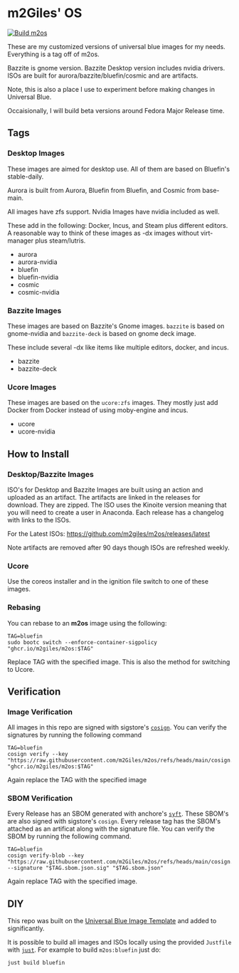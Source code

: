 # m2Giles' OS

[![Build m2os](https://github.com/m2Giles/m2os/actions/workflows/build.yml/badge.svg)](https://github.com/m2Giles/m2os/actions/workflows/build.yml)

These are my customized versions of universal blue images for my needs. Everything is a tag off of m2os.

Bazzite is gnome version. Bazzite Desktop version includes nvidia drivers. ISOs are built for aurora/bazzite/bluefin/cosmic and are artifacts.

Note, this is also a place I use to experiment before making changes in Universal Blue.

Occaisionally, I will build beta versions around Fedora Major Release time.

## Tags

### Desktop Images

These images are aimed for desktop use. All of them are based on Bluefin's stable-daily.

Aurora is built from Aurora, Bluefin from Bluefin, and Cosmic from base-main.

All images have zfs support. Nvidia Images have nvidia included as well.

These add in the following: Docker, Incus, and Steam plus different editors. A reasonable way to think of these images as -dx images without virt-manager plus steam/lutris.

- aurora
- aurora-nvidia
- bluefin
- bluefin-nvidia
- cosmic
- cosmic-nvidia

### Bazzite Images

These images are based on Bazzite's Gnome images. `bazzite` is based on gnome-nvidia and `bazzite-deck` is based on gnome deck image.

These include several -dx like items like multiple editors, docker, and incus.

- bazzite
- bazzite-deck

### Ucore Images

These images are based on the `ucore:zfs` images. They mostly just add Docker from Docker instead of using moby-engine and incus.

- ucore
- ucore-nvidia

## How to Install

### Desktop/Bazzite Images

ISO's for Desktop and Bazzite Images are built using an action and uploaded as an artifact. The artifacts are linked in the releases for download. They are zipped. The ISO uses the Kinoite version meaning that you will need to create a user in Anaconda. Each release has a changelog with links to the ISOs.

For the Latest ISOs:
https://github.com/m2giles/m2os/releases/latest

Note artifacts are removed after 90 days though ISOs are refreshed weekly.

### Ucore

Use the coreos installer and in the ignition file switch to one of these images.

### Rebasing

You can rebase to an **m2os** image using the following:

```console
TAG=bluefin
sudo bootc switch --enforce-container-sigpolicy "ghcr.io/m2giles/m2os:$TAG"
```

Replace TAG with the specified image. This is also the method for switching to Ucore.

## Verification

### Image Verification
All images in this repo are signed with sigstore's [`cosign`](https://github.com/sigstore/cosign). You can verify the signatures by running the following command

```console
TAG=bluefin
cosign verify --key "https://raw.githubusercontent.com/m2Giles/m2os/refs/heads/main/cosign.pub" "ghcr.io/m2giles/m2os:$TAG"
```

Again replace the TAG with the specified image

### SBOM Verification

Every Release has an SBOM generated with anchore's [`syft`](https://github.com/anchore/syft). These SBOM's are also signed with sigstore's `cosign`. Every release tag has the SBOM's attached as an artificat along with the signature file. You can verify the SBOM by running the following command.

```console
TAG=bluefin
cosign verify-blob --key "https://raw.githubusercontent.com/m2Giles/m2os/refs/heads/main/cosign.pub" --signature "$TAG.sbom.json.sig" "$TAG.sbom.json"
```

Again replace TAG with the specified image.

## DIY

This repo was built on the [Universal Blue Image Template](https://github.com/ublue-os/image-template) and added to significantly.

It is possible to build all images and ISOs locally using the provided `Justfile` with [`just`](https://github.com/casey/just). For example to build `m2os:bluefin` just do:

```console
just build bluefin
```
